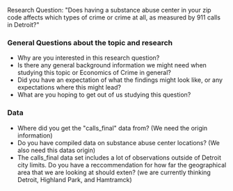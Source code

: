 Research Question: "Does having a substance abuse center in your zip code affects which types of crime or crime at all, as measured by 911 calls in Detroit?"
### General Questions about the topic and research
- Why are you interested in this research question?
- Is there any general background information we might need when studying this topic or Economics of Crime in general?
- Did you have an expectation of what the findings might look like, or any expectations where this might lead?
- What are you hoping to get out of us studying this question?

### Data 
- Where did you get the "calls_final" data from? (We need the origin information)
- Do you have compiled data on substance abuse center locations? (We also need this datas origin)
- The calls_final data set includes a lot of observations outside of Detroit city limits. Do you have a reccommendation for how far the geographical area that we are looking at should exten? (we are currently thinking Detroit, Highland Park, and Hamtramck)
